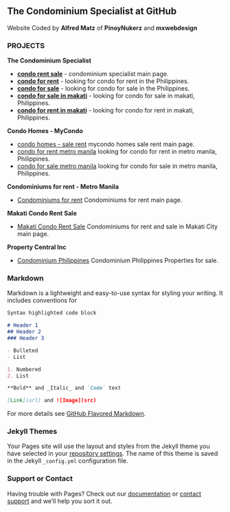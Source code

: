 ## The Condominium Specialist at GitHub

Website Coded by  **Alfred Matz** of **PinoyNukerz** and **mxwebdesign**

### PROJECTS

**The Condominium Specialist**
- **[condo rent sale](http://www.condo.com.ph/)** - condominium specialist main page.
- **[condo for rent](http://www.condo.com.ph/condo-for-rent/)** -  looking for condo for rent in the Philippines.
- **[condo for sale](http://www.condo.com.ph/condo-for-sale/)** -  looking for condo for sale in the Philippines.
- **[condo for sale in makati](http://www.condo.com.ph/condo-for-sale/makati/)** -  looking for condo for sale in makati, Philippines.
- **[condo for rent in makati](http://www.condo.com.ph/condo-for-rent/makati/)** -  looking for condo for rent in makati, Philippines.

**Condo Homes - MyCondo**
- [condo homes - sale rent](http://www.mycondo.com.ph/) mycondo homes sale rent main page.
- [condo for rent metro manila](http://www.mycondo.com.ph/condo-for-rent/) looking for condo for rent in metro manila, Philippines.
- [condo for sale metro manila](http://www.mycondo.com.ph/condo-for-sale/) looking for condo for sale in metro manila, Philippines.

**Condominiums for rent - Metro Manila**
- [Condominiums for rent](http://www.condorental.com.ph/) Condominiums for rent main page.

**Makati Condo Rent Sale**
- [Makati Condo Rent Sale](http://www.makaticondo.com.ph/) Condominiums for rent and sale in Makati City main page.

**Property Central Inc**
- [Condominium Philippines](http://www.propertycentral.com.ph/) Condominium Philippines Properties for sale.



### Markdown

Markdown is a lightweight and easy-to-use syntax for styling your writing. It includes conventions for

```markdown
Syntax highlighted code block

# Header 1
## Header 2
### Header 3

- Bulleted
- List

1. Numbered
2. List

**Bold** and _Italic_ and `Code` text

[Link](url) and ![Image](src)
```

For more details see [GitHub Flavored Markdown](https://guides.github.com/features/mastering-markdown/).

### Jekyll Themes

Your Pages site will use the layout and styles from the Jekyll theme you have selected in your [repository settings](https://github.com/pinoynukerz/abby/settings). The name of this theme is saved in the Jekyll `_config.yml` configuration file.

### Support or Contact

Having trouble with Pages? Check out our [documentation](https://help.github.com/categories/github-pages-basics/) or [contact support](https://github.com/contact) and we’ll help you sort it out.
